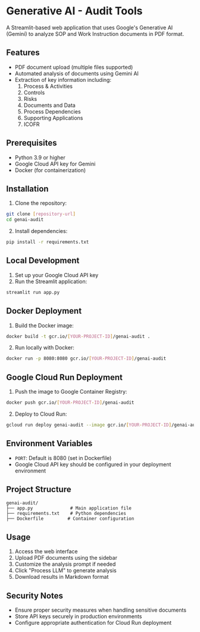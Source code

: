 # Generative AI - Audit Tools

A Streamlit-based web application that uses Google's Generative AI (Gemini) to analyze SOP and Work Instruction documents in PDF format.

## Features

- PDF document upload (multiple files supported)
- Automated analysis of documents using Gemini AI
- Extraction of key information including:
  1. Process & Activities
  2. Controls
  3. Risks
  4. Documents and Data
  5. Process Dependencies
  6. Supporting Applications
  7. ICOFR

## Prerequisites

- Python 3.9 or higher
- Google Cloud API key for Gemini
- Docker (for containerization)

## Installation

1. Clone the repository:
```bash
git clone [repository-url]
cd genai-audit
```

2. Install dependencies:
```bash
pip install -r requirements.txt
```

## Local Development

1. Set up your Google Cloud API key
2. Run the Streamlit application:
```bash
streamlit run app.py
```

## Docker Deployment

1. Build the Docker image:
```bash
docker build -t gcr.io/[YOUR-PROJECT-ID]/genai-audit .
```

2. Run locally with Docker:
```bash
docker run -p 8080:8080 gcr.io/[YOUR-PROJECT-ID]/genai-audit
```

## Google Cloud Run Deployment

1. Push the image to Google Container Registry:
```bash
docker push gcr.io/[YOUR-PROJECT-ID]/genai-audit
```

2. Deploy to Cloud Run:
```bash
gcloud run deploy genai-audit --image gcr.io/[YOUR-PROJECT-ID]/genai-audit --platform managed
```

## Environment Variables

- `PORT`: Default is 8080 (set in Dockerfile)
- Google Cloud API key should be configured in your deployment environment

## Project Structure

```
genai-audit/
├── app.py              # Main application file
├── requirements.txt    # Python dependencies
├── Dockerfile         # Container configuration
```

## Usage

1. Access the web interface
2. Upload PDF documents using the sidebar
3. Customize the analysis prompt if needed
4. Click "Process LLM" to generate analysis
5. Download results in Markdown format

## Security Notes

- Ensure proper security measures when handling sensitive documents
- Store API keys securely in production environments
- Configure appropriate authentication for Cloud Run deployment
